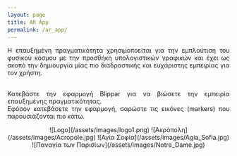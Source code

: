 ```yaml
---
layout: page
title: AR App
permalink: /ar_app/
---
```

<div style= 'text-align: justify;'>
Η επαυξημένη πραγματικότητα χρησιμοποείται για την εμπλούτιση του φυσικού κόσμου με την προσθήκη υπολογιστικών γραφικών και έχει ως σκοπό την δημιουργία μίας πιο διαδραστικής και ευχάριστης εμπειρίας για τον χρήστη.<br><br>

Κατεβάστε την εφαρμογή Blippar για να βιώσετε την εμπειρία επαυξημένης πραγματικότητας.<br>
Εφόσον κατεβάσετε την εφαρμογή, σαρώστε τις εικόνες (markers) που παρουσιάζονται πιο κάτω.<br>
</div>
<center>
![Logo](/assets/images/logo1.png)
![Ακρόπολη](/assets/images/Acropole.jpg) 
![Αγία Σοφία](/assets/images/Agia_Sofia.jpg)
![Παναγία των Παρισίων](/assets/images/Notre_Dame.jpg)
</center>
